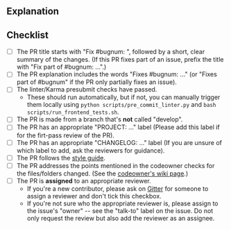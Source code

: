 <!--
  - Thanks for submitting code to Oppia! Please fill out the following as part of
  - your pull request so we can review your code more easily.
  -->

## Explanation
<!--
  - Explain what your PR does. If this PR fixes an existing bug, please include
  - "Fixes #bugnum:" in the explanation so that GitHub can auto-close the issue
  - when this PR is merged.
  -->

## Checklist
- [ ] The PR title starts with "Fix #bugnum: ", followed by a short, clear summary of the changes. (If this PR fixes part of an issue, prefix the title with "Fix part of #bugnum: ...".)
- [ ] The PR explanation includes the words "Fixes #bugnum: ..." (or "Fixes part of #bugnum" if the PR only partially fixes an issue).
- [ ] The linter/Karma presubmit checks have passed.
  - These should run automatically, but if not, you can manually trigger them locally using `python scripts/pre_commit_linter.py` and `bash scripts/run_frontend_tests.sh`.
- [ ] The PR is made from a branch that's **not** called "develop".
- [ ] The PR has an appropriate "PROJECT: ..." label (Please add this label if for the firt-pass review of the PR).
- [ ] The PR has an appropriate "CHANGELOG: ..." label (If you are unsure of which label to add, ask the reviewers for guidance).
- [ ] The PR follows the [style guide](https://github.com/oppia/oppia/wiki/Coding-style-guide).
- [ ] The PR addresses the points mentioned in the codeowner checks for the files/folders changed. (See the [codeowner's wiki page](https://github.com/oppia/oppia/wiki/Oppia%27s-code-owners-and-checks-to-be-carried-out-by-developers).)
- [ ] The PR is **assigned** to an appropriate reviewer.
  - If you're a new contributor, please ask on [Gitter](https://gitter.im/oppia/oppia-chat) for someone to assign a reviewer and don't tick this checkbox.
  - If you're not sure who the appropriate reviewer is, please assign to the issue's "owner" -- see the "talk-to" label on the issue. Do not only request the review but also add the reviewer as an assignee.
